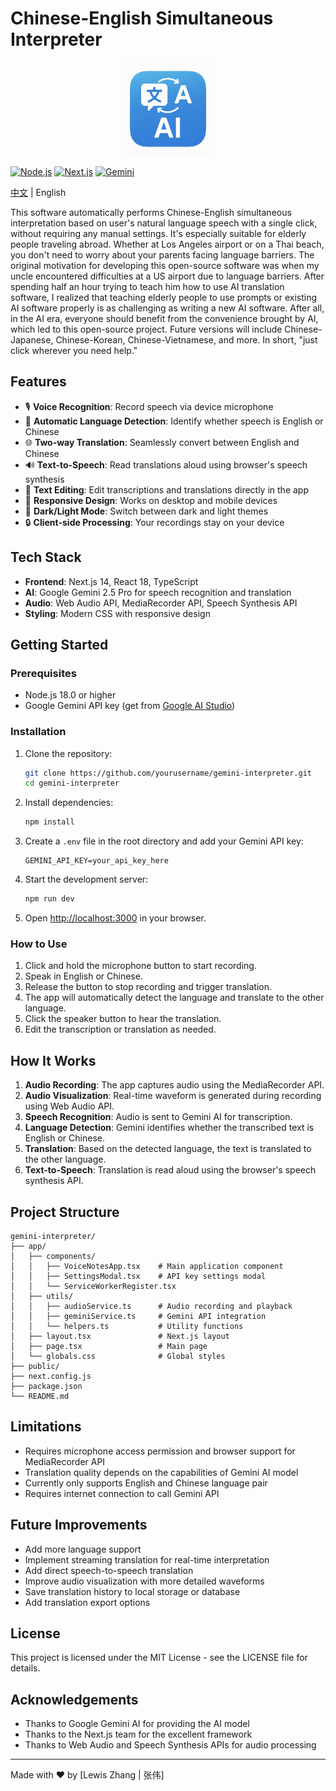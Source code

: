# Chinese-English Simultaneous Interpreter

<p align="center">
  <img src="./public/icon-192x192.png" alt="Chinese-English Interpreter Icon" width="150">
</p>


[![Node.js](https://img.shields.io/badge/Node.js-v18.0%2B-brightgreen)](https://nodejs.org/)
[![Next.js](https://img.shields.io/badge/Next.js-v14-black)](https://nextjs.org/)
[![Gemini](https://img.shields.io/badge/Gemini-2.5%20Pro-blue)](https://ai.google.dev/)

[中文](README-zh.md) | English

This software automatically performs Chinese-English simultaneous interpretation based on user's natural language speech with a single click, without requiring any manual settings. It's especially suitable for elderly people traveling abroad. Whether at Los Angeles airport or on a Thai beach, you don't need to worry about your parents facing language barriers. The original motivation for developing this open-source software was when my uncle encountered difficulties at a US airport due to language barriers. After spending half an hour trying to teach him how to use AI translation software, I realized that teaching elderly people to use prompts or existing AI software properly is as challenging as writing a new AI software. After all, in the AI era, everyone should benefit from the convenience brought by AI, which led to this open-source project. Future versions will include Chinese-Japanese, Chinese-Korean, Chinese-Vietnamese, and more. In short, "just click wherever you need help."

## Features

- 🎙️ **Voice Recognition**: Record speech via device microphone
- 🔄 **Automatic Language Detection**: Identify whether speech is English or Chinese
- 🌐 **Two-way Translation**: Seamlessly convert between English and Chinese
- 🔊 **Text-to-Speech**: Read translations aloud using browser's speech synthesis
- 📝 **Text Editing**: Edit transcriptions and translations directly in the app
- 📱 **Responsive Design**: Works on desktop and mobile devices
- 🌙 **Dark/Light Mode**: Switch between dark and light themes
- 🔒 **Client-side Processing**: Your recordings stay on your device

## Tech Stack

- **Frontend**: Next.js 14, React 18, TypeScript
- **AI**: Google Gemini 2.5 Pro for speech recognition and translation
- **Audio**: Web Audio API, MediaRecorder API, Speech Synthesis API
- **Styling**: Modern CSS with responsive design

## Getting Started

### Prerequisites

- Node.js 18.0 or higher
- Google Gemini API key (get from [Google AI Studio](https://aistudio.google.com/))

### Installation

1. Clone the repository:
   ```bash
   git clone https://github.com/yourusername/gemini-interpreter.git
   cd gemini-interpreter
   ```

2. Install dependencies:
   ```bash
   npm install
   ```

3. Create a `.env` file in the root directory and add your Gemini API key:
   ```
   GEMINI_API_KEY=your_api_key_here
   ```

4. Start the development server:
   ```bash
   npm run dev
   ```

5. Open [http://localhost:3000](http://localhost:3000) in your browser.

### How to Use

1. Click and hold the microphone button to start recording.
2. Speak in English or Chinese.
3. Release the button to stop recording and trigger translation.
4. The app will automatically detect the language and translate to the other language.
5. Click the speaker button to hear the translation.
6. Edit the transcription or translation as needed.

## How It Works

1. **Audio Recording**: The app captures audio using the MediaRecorder API.
2. **Audio Visualization**: Real-time waveform is generated during recording using Web Audio API.
3. **Speech Recognition**: Audio is sent to Gemini AI for transcription.
4. **Language Detection**: Gemini identifies whether the transcribed text is English or Chinese.
5. **Translation**: Based on the detected language, the text is translated to the other language.
6. **Text-to-Speech**: Translation is read aloud using the browser's speech synthesis API.

## Project Structure

```
gemini-interpreter/
├── app/
│   ├── components/
│   │   ├── VoiceNotesApp.tsx    # Main application component
│   │   ├── SettingsModal.tsx    # API key settings modal
│   │   └── ServiceWorkerRegister.tsx
│   ├── utils/
│   │   ├── audioService.ts      # Audio recording and playback
│   │   ├── geminiService.ts     # Gemini API integration
│   │   └── helpers.ts           # Utility functions
│   ├── layout.tsx               # Next.js layout
│   ├── page.tsx                 # Main page
│   └── globals.css              # Global styles
├── public/
├── next.config.js
├── package.json
└── README.md
```

## Limitations

- Requires microphone access permission and browser support for MediaRecorder API
- Translation quality depends on the capabilities of Gemini AI model
- Currently only supports English and Chinese language pair
- Requires internet connection to call Gemini API

## Future Improvements

- Add more language support
- Implement streaming translation for real-time interpretation
- Add direct speech-to-speech translation
- Improve audio visualization with more detailed waveforms
- Save translation history to local storage or database
- Add translation export options

## License

This project is licensed under the MIT License - see the LICENSE file for details.

## Acknowledgements

- Thanks to Google Gemini AI for providing the AI model
- Thanks to the Next.js team for the excellent framework
- Thanks to Web Audio and Speech Synthesis APIs for audio processing

---

Made with ❤️ by [Lewis Zhang | 张伟]
